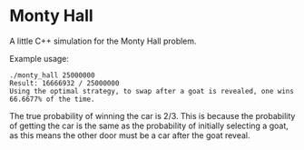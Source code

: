 # Monty Hall

A little C++ simulation for the Monty Hall problem.

Example usage:

```
./monty_hall 25000000
Result: 16666932 / 25000000
Using the optimal strategy, to swap after a goat is revealed, one wins 66.6677% of the time.
```

The true probability of winning the car is 2/3. This is because the probability of getting the car is the same as the probability of initially selecting a goat, as this means the other door must be a car after the goat reveal.